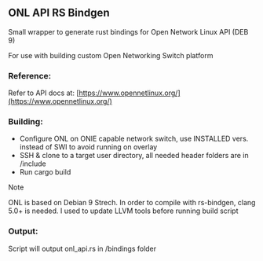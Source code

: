 ## ONL API RS Bindgen
Small wrapper to generate rust bindings for Open Network Linux API (DEB 9)

For use with building custom Open Networking Switch platform

### Reference:
Refer to API docs at: [https://www.opennetlinux.org/](https://www.opennetlinux.org/)

### Building:
- Configure ONL on ONIE capable network switch, use INSTALLED vers. instead of SWI to avoid running on overlay
- SSH & clone to a target user directory, all needed header folders are in /include 
- Run cargo build
> [!Note]
> ONL is based on Debian 9 Strech. In order to compile with rs-bindgen, clang 5.0+ is needed. I used <script src="https://gist.github.com/parsa/0319c9198aca14e4bbea4e3b80cfd4f7.js"></script> to update LLVM tools before running build script
### Output:
Script will output onl_api.rs in /bindings folder



